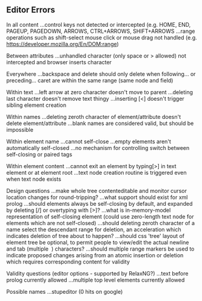 Editor Errors
-------------

In all content
...control keys not detected or intercepted (e.g. HOME, END, PAGEUP, PAGEDOWN, ARROWS, CTRL+ARROWS, SHIFT+ARROWS
...range operations such as shift-select mouse click or mouse drag not handled (e.g. https://developer.mozilla.org/En/DOM:range)

Between attributes
...unhandled character (only space or > allowed) not intercepted and browser inserts character

Everywhere
...backspace and delete should only delete when following... or preceding... caret are within the same range (same node and field)

Within text
...left arrow at zero character doesn't move to parent
...deleting last character doesn't remove text thingy
...inserting [<] doesn't trigger sibling element creation

Within names
...deleting zeroth character of element/attribute doesn't delete element/attribute
...blank names are considered valid, but should be impossible 

Within element name 
...cannot self-close
...empty elements aren't automatically self-closed
...no mechanism for controlling switch between self-closing or paired tags

Within element content
...cannot exit an element by typing[>] in text element or at element root
...text node creation routine is triggered even when text node exists

Design questions
...make whole tree contenteditable and monitor cursor location changes for round-tripping? 
...what support should exist for xml prolog
...should elements always be self-closing by default, and expanded by deleting [/] or overtyping with [>]?
...what is in-memory-model representation of self-closing element (could use zero-length text node for elements which are not self-closed)
...should deleting zeroth character of a name select the descendant range for deletion, an acceleration which indicates deletion of tree about to happen?
...should css 'tree' layout of element tree be optional, to permit people to view/edit the actual newline and tab (multiple &nbsp;) characters?
...should multiple range markers be used to indicate proposed changes arising from an atomic insertion or deletion which requires corresponding content for validity

Validity questions (editor options - supported by RelaxNG?)
...text before prolog currently allowed
...multiple top level elements currently allowed

Possible names
...stupeditor (0 hits on google)

